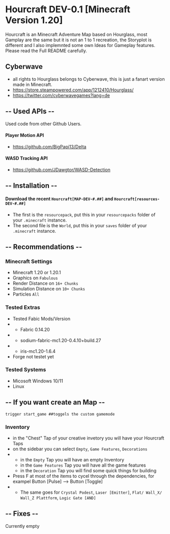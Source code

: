 # Hourcraft DEV-0.1 [Minecraft Version 1.20] 
Hourcraft is an Minecraft Adventure Map based on Hourglass, most Gamplay are the same but it is not an 1 to 1 recreation, the Storyplot is different and I also implemnted some own Ideas for Gameplay features. Please read the Full README carefully.  
>
## Cyberwave
- all rights to Hourglass belongs to Cyberwave, this is just a fanart version made in Minecraft.
- https://store.steampowered.com/app/1212410/Hourglass/
- https://twitter.com/cyberwavegames?lang=de
>
## -- Used APIs --
Used code from other Github Users.
>
#### Player Motion API
- https://github.com/BigPapi13/Delta
>
#### WASD Tracking API
- https://github.com/JDawgtor/WASD-Detection
>
>
## -- Installation --
#### Download the recent `Hourcraft[MAP-DEV-#.##]` and `Hourcraft[resources-DEV-#.##]` 
>
- The first is the `resourcepack`, put this in your `resourcepacks` folder of your `.minecraft` instance.
- The second file is the `World`, put this in your `saves` folder of your `.minecraft` instance.
>
## -- Recommendations --
### Minecraft Settings
- Minecraft 1.20 or 1.20.1
- Graphics on `Fabulous`
- Render Distance on `16+ Chunks`
- Simulation Distance on `10+ Chunks`
- Particles `All`
  
### Tested Extras
- Tested Fabic Mods/Version
- - Fabric 0.14.20
- - sodium-fabric-mc1.20-0.4.10+build.27
- - iris-mc1.20-1.6.4
- Forge not testet yet

### Tested Systems
- Micosoft Windows 10/11
- Linux

## -- If you want create an Map --
```mcfunction
trigger start_game ##toggels the custom gamemode
```
### Inventory
- in the "Chest" Tap of your creative invetory you will have your Hourcraft Taps
- on the sidebar you can select `Empty`, `Game Features`, `Decorations`
- - in the `Empty` Tap you will have an empty Inventory
  - in the `Game Features` Tap you will have all the game features
  - in the `Decoration` Tap you will find some quick things for building
- Press F at most of the items to cycel through the dependencies, for exampel Button [Pulse] --> Button [Toggle]
- - The same goes for `Crystal Podest`, `Laser [Emitter]`, `Flat/ Wall_X/ Wall_Z Plattform`, `Logic Gate [AND]`

## -- Fixes --
Currently empty 
